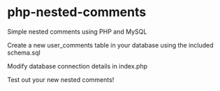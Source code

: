 # php-nested-comments
Simple nested comments using PHP and MySQL

Create a new user_comments table in your database using the included schema.sql

Modify database connection details in index.php

Test out your new nested comments!

